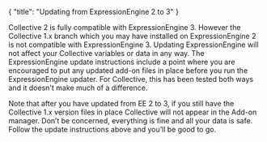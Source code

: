 {
    "title": "Updating from ExpressionEngine 2 to 3"
}

Collective 2 is fully compatible with ExpressionEngine 3. However the Collective 1.x branch which you may have installed on ExpressionEngine 2 is not compatible with ExpressionEngine 3. Updating ExpressionEngine will not affect your Collective variables or data in any way. The ExpressionEngine update instructions include a point where you are encouraged to put any updated add-on files in place before you run the ExpressionEngine updater. For Collective, this has been tested both ways and it doesn't make much of a difference.

Note that after you have updated from EE 2 to 3, if you still have the Collective 1.x version files in place Collective will not appear in the Add-on manager. Don’t be concerned, everything is fine and all your data is safe. Follow the update instructions above and you’ll be good to go.
